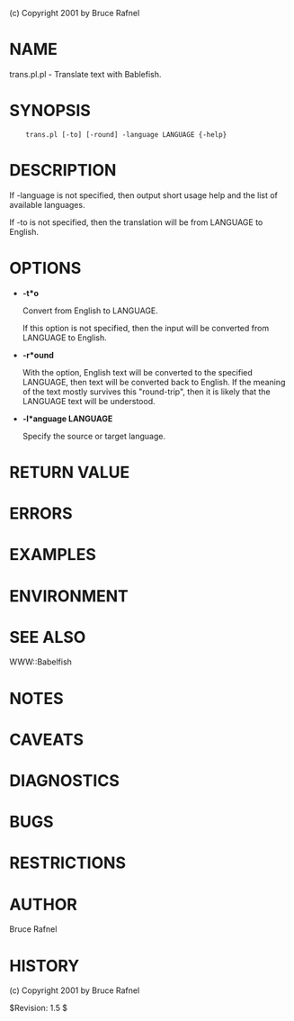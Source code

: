 (c) Copyright 2001 by Bruce Rafnel

# NAME

trans.pl.pl - Translate text with Bablefish.

# SYNOPSIS

        trans.pl [-to] [-round] -language LANGUAGE {-help}

# DESCRIPTION

If -language is not specified, then output short usage help and the
list of available languages.

If -to is not specified, then the translation will be from LANGUAGE to
English.

# OPTIONS

- **-t\*o**

    Convert from English to LANGUAGE.

    If this option is not specified, then the input will be converted from
    LANGUAGE to English.

- **-r\*ound**

    With the option, English text will be converted to the specified
    LANGUAGE, then text will be converted back to English.  If the meaning
    of the text mostly survives this "round-trip", then it is likely that
    the LANGUAGE text will be understood.

- **-l\*anguage LANGUAGE**

    Specify the source or target language.

# RETURN VALUE

# ERRORS

# EXAMPLES

# ENVIRONMENT

# SEE ALSO

WWW::Babelfish

# NOTES

# CAVEATS

# DIAGNOSTICS

# BUGS

# RESTRICTIONS

# AUTHOR

Bruce Rafnel

# HISTORY

(c) Copyright 2001 by Bruce Rafnel

$Revision: 1.5 $
